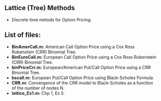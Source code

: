## Lattice (Tree) Methods
* Discrete time metods for Option Pricing.

## List of files:
* **BinAmerCall.m:** American Call Option Price using a Cox Ross Rubenstein (CRR) Binomial Tree. 
* **BinEuroCall.m:** European Call Option Price using a Cox Ross Rubenstein (CRR) Binomial Tree. 
* **binPriceCrr.m:** European/American Put/Call Option Price using a CRR Binomial Tree.
* **bscall.m:** European Put/Call Option Price using Black-Scholes Formula.
* **CRR.m:** Convergence of the CRR model to Black-Scholes as a function of the number of nodes N. 
* **lattice_Ex1.m:** Chp 1, Ex 5.

